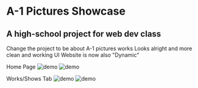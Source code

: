 # A-1 Pictures Showcase

## A high-school project for web dev class

Change the project to be about A-1 pictures works
Looks alright and more clean and working UI
Website is now also "Dynamic"

Home Page
![demo](https://i.imgur.com/nb5uRc0.png)
![demo](https://i.imgur.com/CCnMuk8.png)

Works/Shows Tab
![demo](https://i.imgur.com/iVVky73.png)
![demo](https://i.imgur.com/xEpSGRB.png)
